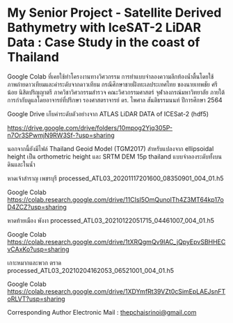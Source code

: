 # My Senior Project - Satellite Derived Bathymetry with IceSAT-2 LiDAR Data : Case Study in the coast of Thailand

Google Colab ที่เคยใช้ทำโครงงานทางวิศวกรรม การทำแบบจำลองความลึกท้องน้ำตื้นโดยใช้ภาพถ่ายดาวเทียมและค่าระดับจากดาวเทียม 
กรณีศึกษาชายฝั่งทะเลประเทศไทย ของนายเทพชัย ศรีน้อย นิสิตปริญญาตรี ภาควิชาวิศวกรรมสำรวจ คณะวิศวกรรมศาสตร์ จุฬาลงกรณ์มหาวิทยาลัย
ภายใต้การกำกับดูแลโดยอาจารย์ที่ปรึกษา รองศาสตราจารย์ ดร. ไพศาล สันติธรรมนนท์ ปีการศึกษา 2564

Google Drive เก็บค่าระดับตัวอย่างจาก ATLAS LiDAR DATA of ICESat-2 (hdf5)

https://drive.google.com/drive/folders/10mpog2Yjq305P-n7Or3SPwmjN9RW3Sf-?usp=sharing

นอกจากนี้ยังมีไฟล์ Thailand Geoid Model (TGM2017) สำหรับแปลงจาก ellipsoidal height 
เป็น orthometric height และ SRTM DEM 15p thailand แบบจำลองระดับทั้งบนดินและในน้ำ

หาดเจ้าสำราญ เพชรบุรี
processed_ATL03_20201117201600_08350901_004_01.h5

Google Colab https://colab.research.google.com/drive/11CIsI5OmQunolTh4Z3MT64kp17oD4ZCZ?usp=sharing

หาดท้ายเมือง พังงา
processed_ATL03_20210122051715_04461007_004_01.h5

Google Colab https://colab.research.google.com/drive/1tXRQgmQv9IAC_jQpyEpvSBHHECvCAxKo?usp=sharing

เกาะหมากและพวก ตราด
processed_ATL03_20210204162053_06521001_004_01.h5

Google Colab https://colab.research.google.com/drive/1XDYmfRt39VZt0cSimEpLAEJsnFToRLVT?usp=sharing

Corresponding Author Electronic Mail : thepchaisrinoi@gmail.com
